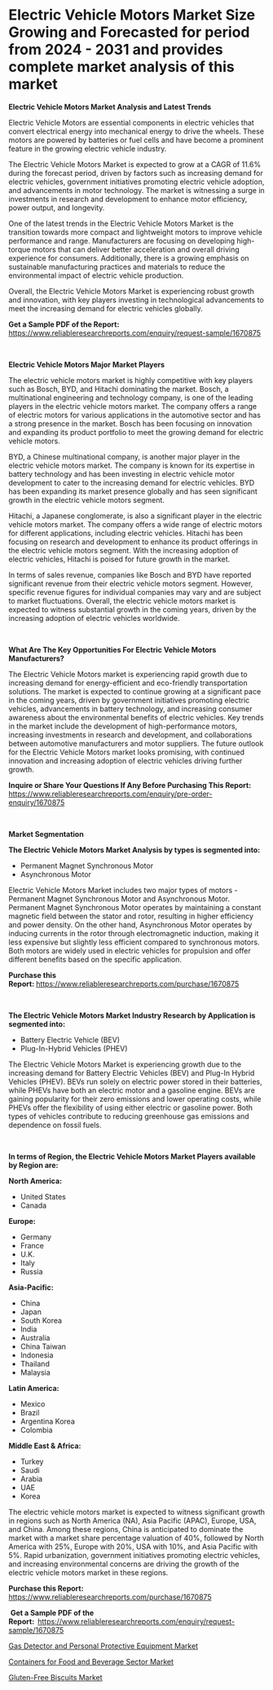 <p><h1>Electric Vehicle Motors Market Size Growing and Forecasted for period from 2024 - 2031 and provides complete market analysis of this market</h1></p><p><strong>Electric Vehicle Motors Market Analysis and Latest Trends</strong></p>
<p><p>Electric Vehicle Motors are essential components in electric vehicles that convert electrical energy into mechanical energy to drive the wheels. These motors are powered by batteries or fuel cells and have become a prominent feature in the growing electric vehicle industry.</p><p>The Electric Vehicle Motors Market is expected to grow at a CAGR of 11.6% during the forecast period, driven by factors such as increasing demand for electric vehicles, government initiatives promoting electric vehicle adoption, and advancements in motor technology. The market is witnessing a surge in investments in research and development to enhance motor efficiency, power output, and longevity.</p><p>One of the latest trends in the Electric Vehicle Motors Market is the transition towards more compact and lightweight motors to improve vehicle performance and range. Manufacturers are focusing on developing high-torque motors that can deliver better acceleration and overall driving experience for consumers. Additionally, there is a growing emphasis on sustainable manufacturing practices and materials to reduce the environmental impact of electric vehicle production.</p><p>Overall, the Electric Vehicle Motors Market is experiencing robust growth and innovation, with key players investing in technological advancements to meet the increasing demand for electric vehicles globally.</p></p>
<p><strong>Get a Sample PDF of the Report:&nbsp;</strong> <a href="https://www.reliableresearchreports.com/enquiry/request-sample/1670875">https://www.reliableresearchreports.com/enquiry/request-sample/1670875</a></p>
<p>&nbsp;</p>
<p><strong>Electric Vehicle Motors Major Market Players</strong></p>
<p><p>The electric vehicle motors market is highly competitive with key players such as Bosch, BYD, and Hitachi dominating the market. Bosch, a multinational engineering and technology company, is one of the leading players in the electric vehicle motors market. The company offers a range of electric motors for various applications in the automotive sector and has a strong presence in the market. Bosch has been focusing on innovation and expanding its product portfolio to meet the growing demand for electric vehicle motors.</p><p>BYD, a Chinese multinational company, is another major player in the electric vehicle motors market. The company is known for its expertise in battery technology and has been investing in electric vehicle motor development to cater to the increasing demand for electric vehicles. BYD has been expanding its market presence globally and has seen significant growth in the electric vehicle motors segment.</p><p>Hitachi, a Japanese conglomerate, is also a significant player in the electric vehicle motors market. The company offers a wide range of electric motors for different applications, including electric vehicles. Hitachi has been focusing on research and development to enhance its product offerings in the electric vehicle motors segment. With the increasing adoption of electric vehicles, Hitachi is poised for future growth in the market.</p><p>In terms of sales revenue, companies like Bosch and BYD have reported significant revenue from their electric vehicle motors segment. However, specific revenue figures for individual companies may vary and are subject to market fluctuations. Overall, the electric vehicle motors market is expected to witness substantial growth in the coming years, driven by the increasing adoption of electric vehicles worldwide.</p></p>
<p>&nbsp;</p>
<p><strong>What Are The Key Opportunities For Electric Vehicle Motors Manufacturers?</strong></p>
<p><p>The Electric Vehicle Motors market is experiencing rapid growth due to increasing demand for energy-efficient and eco-friendly transportation solutions. The market is expected to continue growing at a significant pace in the coming years, driven by government initiatives promoting electric vehicles, advancements in battery technology, and increasing consumer awareness about the environmental benefits of electric vehicles. Key trends in the market include the development of high-performance motors, increasing investments in research and development, and collaborations between automotive manufacturers and motor suppliers. The future outlook for the Electric Vehicle Motors market looks promising, with continued innovation and increasing adoption of electric vehicles driving further growth.</p></p>
<p><strong>Inquire or Share Your Questions If Any Before Purchasing This Report:</strong> <a href="https://www.reliableresearchreports.com/enquiry/pre-order-enquiry/1670875">https://www.reliableresearchreports.com/enquiry/pre-order-enquiry/1670875</a></p>
<p>&nbsp;</p>
<p><strong>Market Segmentation</strong></p>
<p><strong>The Electric Vehicle Motors Market Analysis by types is segmented into:</strong></p>
<p><ul><li>Permanent Magnet Synchronous Motor</li><li>Asynchronous Motor</li></ul></p>
<p><p>Electric Vehicle Motors Market includes two major types of motors - Permanent Magnet Synchronous Motor and Asynchronous Motor. Permanent Magnet Synchronous Motor operates by maintaining a constant magnetic field between the stator and rotor, resulting in higher efficiency and power density. On the other hand, Asynchronous Motor operates by inducing currents in the rotor through electromagnetic induction, making it less expensive but slightly less efficient compared to synchronous motors. Both motors are widely used in electric vehicles for propulsion and offer different benefits based on the specific application.</p></p>
<p><strong>Purchase this Report:&nbsp;</strong><a href="https://www.reliableresearchreports.com/purchase/1670875">https://www.reliableresearchreports.com/purchase/1670875</a></p>
<p>&nbsp;</p>
<p><strong>The Electric Vehicle Motors Market Industry Research by Application is segmented into:</strong></p>
<p><ul><li>Battery Electric Vehicle (BEV)</li><li>Plug-In-Hybrid Vehicles (PHEV)</li></ul></p>
<p><p>The Electric Vehicle Motors Market is experiencing growth due to the increasing demand for Battery Electric Vehicles (BEV) and Plug-In Hybrid Vehicles (PHEV). BEVs run solely on electric power stored in their batteries, while PHEVs have both an electric motor and a gasoline engine. BEVs are gaining popularity for their zero emissions and lower operating costs, while PHEVs offer the flexibility of using either electric or gasoline power. Both types of vehicles contribute to reducing greenhouse gas emissions and dependence on fossil fuels.</p></p>
<p>&nbsp;</p>
<p><strong>In terms of Region, the Electric Vehicle Motors Market Players available by Region are:</strong></p>
<p>
    <p> <strong> North America: </strong>
        <ul>
            <li>United States</li>
            <li>Canada</li>
        </ul>
        </p> 
    <p> <strong> Europe: </strong>
        <ul>
            <li>Germany</li>
            <li>France</li>
            <li>U.K.</li>
            <li>Italy</li>
            <li>Russia</li>
        </ul>
        </p> 
    <p> <strong> Asia-Pacific: </strong>
        <ul>
            <li>China</li>
            <li>Japan</li>
            <li>South Korea</li>
            <li>India</li>
            <li>Australia</li>
            <li>China Taiwan</li>
            <li>Indonesia</li>
            <li>Thailand</li>
            <li>Malaysia</li>
        </ul>
        </p> 
    <p> <strong> Latin America: </strong>
        <ul>
            <li>Mexico</li>
            <li>Brazil</li>
            <li>Argentina Korea</li>
            <li>Colombia</li>
        </ul>
        </p> 
    <p> <strong> Middle East & Africa: </strong>
        <ul>
            <li>Turkey</li>
            <li>Saudi</li>
            <li>Arabia</li>
            <li>UAE</li>
            <li>Korea</li>
        </ul>
    </p>
    </p>
<p><p>The electric vehicle motors market is expected to witness significant growth in regions such as North America (NA), Asia Pacific (APAC), Europe, USA, and China. Among these regions, China is anticipated to dominate the market with a market share percentage valuation of 40%, followed by North America with 25%, Europe with 20%, USA with 10%, and Asia Pacific with 5%. Rapid urbanization, government initiatives promoting electric vehicles, and increasing environmental concerns are driving the growth of the electric vehicle motors market in these regions.</p></p>
<p><strong>Purchase this Report: </strong><a href="https://www.reliableresearchreports.com/purchase/1670875">https://www.reliableresearchreports.com/purchase/1670875</a></p>
<p>&nbsp;<strong>Get a Sample PDF of the Report:&nbsp;&nbsp;</strong><a href="https://www.reliableresearchreports.com/enquiry/request-sample/1670875">https://www.reliableresearchreports.com/enquiry/request-sample/1670875</a></p>
<p><strong></strong></p>
<p><p><a href="https://view.publitas.com/reportprime-1/gas-detector-and-personal-protective-equipment-market-size-market-share-and-global-market-analysis-report-2023-2030/">Gas Detector and Personal Protective Equipment Market</a></p><p><a href="https://view.publitas.com/reportprime-1/containers-for-food-and-beverage-sector-market-research-report-unlocks-analysis-on-the-market-financial-status-market-size-and-market-revenue-upto-2030/">Containers for Food and Beverage Sector Market</a></p><p><a href="https://view.publitas.com/reportprime-1/gluten-free-biscuits-market-size-growing-and-forecasted-for-period-from-2023-2030-and-provides-complete-market-analysis-of-this-market/">Gluten-Free Biscuits Market</a></p></p>
